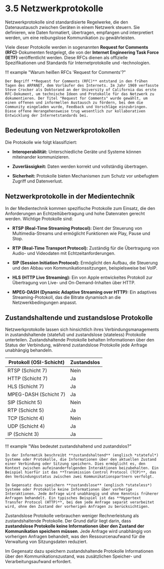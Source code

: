 # 3.5 Netzwerkprotokolle

Netzwerkprotokolle sind standardisierte Regelwerke, die den Datenaustausch zwischen Geräten in einem Netzwerk steuern. Sie definieren, wie Daten formatiert, übertragen, empfangen und interpretiert werden, um eine reibungslose Kommunikation zu gewährleisten.

 Viele dieser Protokolle werden in sogenannten **Request for Comments (RFC)**-Dokumenten festgelegt, die von der **Internet Engineering Task Force (IETF)** veröffentlicht werden. Diese RFCs dienen als offizielle Spezifikationen und Standards für Internetprotokolle und -technologien.

 !!! example "Warum heißen RFCs 'Request for Comments'?"

    Der Begriff **Request for Comments (RFC)** entstand in den frühen Tagen des ARPANET, dem Vorläufer des Internets. Im Jahr 1969 verfasste Steve Crocker als Doktorand an der University of California das erste RFC-Dokument, um technische Ideen und Protokolle für das Netzwerk zu dokumentieren. Der Titel "Request for Comments" wurde gewählt, um einen offenen und informellen Austausch zu fördern, bei dem die Community eingeladen wurde, Feedback und Vorschläge einzubringen. Diese offene Herangehensweise trug wesentlich zur kollaborativen Entwicklung der Internetstandards bei. 

## Bedeutung von Netzwerkprotokollen

Die Protokolle wie folgt klassifiziert:

- **Interoperabilität:** Unterschiedliche Geräte und Systeme können miteinander kommunizieren.

- **Zuverlässigkeit:** Daten werden korrekt und vollständig übertragen.

- **Sicherheit:** Protokolle bieten Mechanismen zum Schutz vor unbefugtem Zugriff und Datenverlust.

## Netzwerkprotokolle in der Medientechnik

In der Medientechnik kommen spezifische Protokolle zum Einsatz, die den Anforderungen an Echtzeitübertragung und hohe Datenraten gerecht werden. Wichtige Protokolle sind:

- **RTSP (Real-Time Streaming Protocol):** Dient der Steuerung von Multimedia-Streams und ermöglicht Funktionen wie Play, Pause und Stop.

- **RTP (Real-Time Transport Protocol):** Zuständig für die Übertragung von Audio- und Videodaten mit Echtzeitanforderungen.

- **SIP (Session Initiation Protocol):** Ermöglicht den Aufbau, die Steuerung und den Abbau von Kommunikationssitzungen, beispielsweise bei VoIP.

- **HLS (HTTP Live Streaming):** Ein von Apple entwickeltes Protokoll zur Übertragung von Live- und On-Demand-Inhalten über HTTP.

- **MPEG-DASH (Dynamic Adaptive Streaming over HTTP):** Ein adaptives Streaming-Protokoll, das die Bitrate dynamisch an die Netzwerkbedingungen anpasst.


## Zustandshaltende und zustandslose Protokolle

Netzwerkprotokolle lassen sich hinsichtlich ihres Verbindungsmanagements in zustandshaltende (stateful) und zustandslose (stateless) Protokolle unterteilen. Zustandshaltende Protokolle behalten Informationen über den Status der Verbindung, während zustandslose Protokolle jede Anfrage unabhängig behandeln.

| **Protokoll (OSI-Schicht)** | **Zustandslos** |
|-----------------------------|-----------------|
| RTSP (Schicht 7)            | Nein            |
| HTTP (Schicht 7)            | Ja              |
| HLS (Schicht 7)             | Ja              |
| MPEG-DASH (Schicht 7)       | Ja              |
| SIP (Schicht 5)             | Nein            |
| RTP (Schicht 5)             | Ja              |
| TCP (Schicht 4)             | Nein            |
| UDP (Schicht 4)             | Ja              |
| IP (Schicht 3)              | Ja              |

!!! example "Was bedeutet zustandshaltend und zustandslos?"

    In der Informatik beschreibt **zustandshaltend** (englisch *stateful*) Systeme oder Protokolle, die Informationen über den aktuellen Zustand einer Verbindung oder Sitzung speichern. Dies ermöglicht es, den Kontext zwischen aufeinanderfolgenden Interaktionen beizubehalten. Ein Beispiel hierfür ist das **Transmission Control Protocol (TCP)**, das den Verbindungsstatus zwischen zwei Kommunikationspartnern verfolgt.

    Im Gegensatz dazu speichern **zustandslose** (englisch *stateless*) Systeme oder Protokolle keine Informationen über vorherige Interaktionen. Jede Anfrage wird unabhängig und ohne Kenntnis früherer Anfragen behandelt. Ein typisches Beispiel ist das **Hypertext Transfer Protocol (HTTP)**, bei dem jede Anfrage separat verarbeitet wird, ohne den Zustand der vorherigen Anfragen zu berücksichtigen. 

Zustandslose Protokolle verbrauchen weniger Rechnerleistung als zustandshaltende Protokolle. Der Grund dafür liegt darin, dass **zustandslose Protokolle keine Informationen über den Zustand der Kommunikation speichern müssen**. Jede Anfrage wird unabhängig von vorherigen Anfragen behandelt, was den Ressourcenaufwand für die Verwaltung von Sitzungsdaten reduziert. 

Im Gegensatz dazu speichern zustandshaltende Protokolle Informationen über den Kommunikationszustand, was zusätzlichen Speicher- und Verarbeitungsaufwand erfordert. 